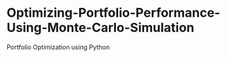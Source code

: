 # Optimizing-Portfolio-Performance-Using-Monte-Carlo-Simulation
Portfolio Optimization using Python
